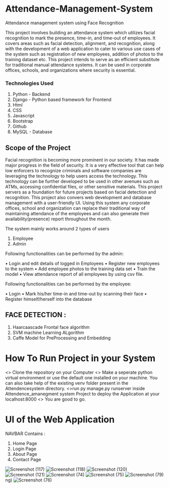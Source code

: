 # Attendance-Management-System
Attendance management system using Face Recognition

This project involves building an attendance system which utilizes facial recognition to mark the presence, time-in, and time-out of employees. It covers areas such as facial detection, alignment, and recognition, along with the development of a web application to cater to various use cases of the system such as registration of new employees, addition of photos to the training dataset etc.
This project intends to serve as an efficient substitute for traditional manual attendance systems. It can be used in corporate offices, schools, and organizations where security is essential.

### Technologies Used 

1. Python - Backend
2. Django - Python based framework for Frontend
3. Html 
4. CSS
5. Javascript
6. Bootstrap
7. Github
8. MySQL - Database

## Scope of the Project 

Facial recognition is becoming more prominent in our society. It has made major progress in the field of security. It is a very effective tool that can help low enforcers to recognize criminals and software companies are leveraging the technology to help users access the technology. This technology can be further developed to be used in other avenues such as ATMs, accessing confidential files, or other sensitive materials. This project servers as a foundation for future projects based on facial detection and recognition. This project also convers web development and database management with a user-friendly UI. Using this system any corporate offices, school and organization can replace their traditional way of maintaining attendance of the employees and can also generate their availability(presence) report throughout the month.

The system mainly works around 2 types of users

1. Employee
2. Admin

Following functionalities can be performed by the admin:

• Login and edit details of logged in Employees
• Register new employees to the system
• Add employee photos to the training data set
• Train the model
• View attendance report of all employees by using csv file.

Following functionalities can be performed by the employee:

• Login
• Mark his/her time-in and time-out by scanning their face
• Register himself/herself into the database

## FACE DETECTION :

1. Haarcaascade Frontal face algorithm
2. SVM machine Learning ALgorithm
3. Caffe Model for PreProcessing and Embedding 

# How To Run Project in your System

<> Clone the repository on your Computer
<> Make a seperate python virtual environment or use the default one installed on your machine.    You can also take help of the existing venv folder present in the Attendencesystem directory.
<>run py manage.py runserver inside Attendence_amanegment system Project to deploy the Application at your localhost:8000
<> You are good to go.

# UI of the Web Application

 NAVBAR Contains :
 
 1. Home Page
 2. Login Page
 3. About Page
 4. Contact Page


![Screenshot (117)](https://user-images.githubusercontent.com/76546723/170868036-9e3923cc-8066-4c35-9e54-a74d751b35e6.png)
![Screenshot (118)](https://user-images.githubusercontent.com/76546723/170868042-83d7b0d5-3b19-46e7-ba2f-d7b75dab50e1.png)
![Screenshot (120)](https://user-images.githubusercontent.com/76546723/170868048-01f5220f-f60a-4ea1-b32a-c1be0e27d72a.png)
![Screenshot (121)](https://user-images.githubusercontent.com/76546723/170868056-0c652321-9449-48f0-b5bb-c3fe9877ffdf.png)
![Screenshot (74)](https://user-images.githubusercontent.com/76546723/170868067-088556e7-dda8-430e-9878-c83a5159662d.png)
![Screenshot (75)](https://user-images.githubusercontent.com/76546723/170868070-b16bd57c-a1ef-48cb-a183-36f47d840fc9.png)
![Screenshot (79)](https://user-images.githubusercontent.com/76546723/170868076-3a589e0d-302e-4318-a416-c15918b39dd2.png)
ng)
![Screenshot (76)](https://user-images.githubusercontent.com/76546723/170868074-877ea74e-5e9d-4943-8aa9-7da721662d55.png)





